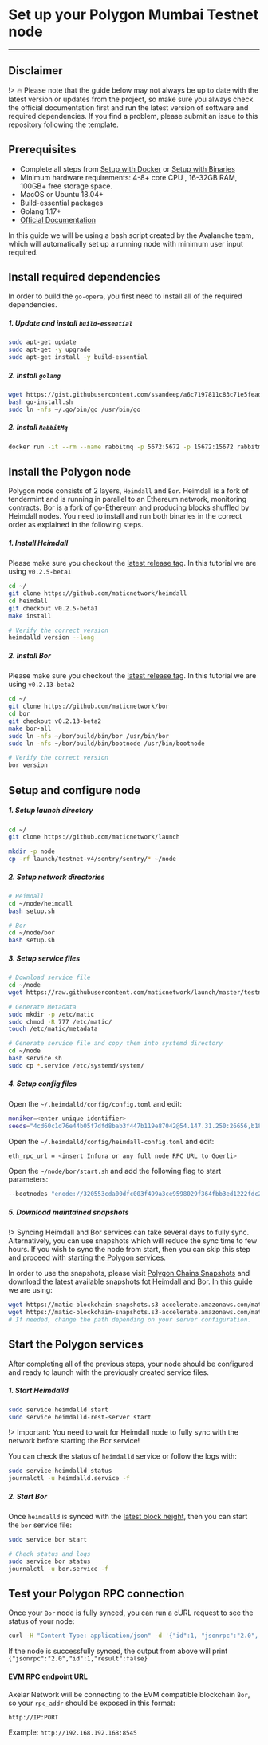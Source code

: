 # Set up your Polygon Mumbai Testnet node
-----------
## Disclaimer
!> :fire: Please note that the guide below may not always be up to date with the latest version or updates from the project, so make sure you always check the official documentation first and run the latest version of software and required dependencies. If you find a problem, please submit an issue to this repository following the template.


## Prerequisites
- Complete all steps from [Setup with Docker](/setup/setup-with-docker.md) or [Setup with Binaries](/setup/setup-with-binaries.md)
- Minimum hardware requirements: 4-8+ core CPU , 16-32GB RAM, 100GB+ free storage space.
- MacOS or Ubuntu 18.04+
- Build-essential packages
- Golang 1.17+
- [Official Documentation](https://docs.polygon.technology/docs/integrate/full-node-binaries)



In this guide we will be using a bash script created by the Avalanche team, which will automatically set up a running node with minimum user input required.

## Install required dependencies
In order to build the `go-opera`, you first need to install all of the required dependencies.

##### 1. Update and install `build-essential`

```bash
sudo apt-get update
sudo apt-get -y upgrade
sudo apt-get install -y build-essential
```

##### 2. Install `golang`

```bash
wget https://gist.githubusercontent.com/ssandeep/a6c7197811c83c71e5fead841bab396c/raw/go-install.sh
bash go-install.sh
sudo ln -nfs ~/.go/bin/go /usr/bin/go
```

##### 2. Install `RabbitMq`

```bash
docker run -it --rm --name rabbitmq -p 5672:5672 -p 15672:15672 rabbitmq:3.9-management
```

## Install the Polygon node
Polygon node consists of 2 layers, `Heimdall` and `Bor`. Heimdall is a fork of tendermint and is running in parallel to an Ethereum network, monitoring contracts. Bor is a fork of go-Ethereum and producing blocks shuffled by Heimdall nodes. You need to install and run both binaries in the correct order as explained in the following steps. 

##### 1. Install Heimdall 
Please make sure you checkout the [latest release tag](https://github.com/maticnetwork/heimdall/tags). In this tutorial we are using `v0.2.5-beta1`
```bash
cd ~/
git clone https://github.com/maticnetwork/heimdall
cd heimdall
git checkout v0.2.5-beta1
make install

# Verify the correct version
heimdalld version --long
```

##### 2. Install Bor
Please make sure you checkout the [latest release tag](https://github.com/maticnetwork/bor/tags). In this tutorial we are using `v0.2.13-beta2`
```bash
cd ~/
git clone https://github.com/maticnetwork/bor
cd bor
git checkout v0.2.13-beta2
make bor-all
sudo ln -nfs ~/bor/build/bin/bor /usr/bin/bor
sudo ln -nfs ~/bor/build/bin/bootnode /usr/bin/bootnode

# Verify the correct version
bor version 
```
## Setup and configure node

##### 1. Setup launch directory

```bash
cd ~/
git clone https://github.com/maticnetwork/launch

mkdir -p node
cp -rf launch/testnet-v4/sentry/sentry/* ~/node
```

##### 2. Setup network directories

```bash
# Heimdall
cd ~/node/heimdall
bash setup.sh

# Bor
cd ~/node/bor
bash setup.sh
```

##### 3. Setup service files

```bash
# Download service file
cd ~/node
wget https://raw.githubusercontent.com/maticnetwork/launch/master/testnet-v4/service.sh

# Generate Metadata
sudo mkdir -p /etc/matic
sudo chmod -R 777 /etc/matic/
touch /etc/matic/metadata

# Generate service file and copy them into systemd directory
cd ~/node
bash service.sh
sudo cp *.service /etc/systemd/system/
```

##### 4. Setup config files

Open the `~/.heimdalld/config/config.toml` and edit:
```bash
moniker=<enter unique identifier>
seeds="4cd60c1d76e44b05f7dfd8bab3f447b119e87042@54.147.31.250:26656,b18bbe1f3d8576f4b73d9b18976e71c65e839149@34.226.134.117:26656"
```

Open the `~/.heimdalld/config/heimdall-config.toml` and edit:
```bash
eth_rpc_url = <insert Infura or any full node RPC URL to Goerli>
```

Open the `~/node/bor/start.sh` and add the following flag to start parameters:
```bash
--bootnodes "enode://320553cda00dfc003f499a3ce9598029f364fbb3ed1222fdc20a94d97dcc4d8ba0cd0bfa996579dcc6d17a534741fb0a5da303a90579431259150de66b597251@54.147.31.250:30303"
```

##### 5. Download maintained snapshots

!> Syncing Heimdall and Bor services can take several days to fully sync. Alternatively, you can use snapshots which will reduce the sync time to few hours. If you wish to sync the node from start, then you can skip this step and proceed with [starting the Polygon services](validator-zone/external-chains/polygon?id=start-the-polygon-services).

In order to use the snapshots, please visit [Polygon Chains Snapshots](https://snapshots.matic.today/) and download the latest available snapshots fot Heimdall and Bor. In this guide we are using:

```bash
wget https://matic-blockchain-snapshots.s3-accelerate.amazonaws.com/matic-mumbai/heimdall-snapshot-2021-12-09.tar.gz -O - | tar -xzf - -C ~/.heimdalld/data/
wget https://matic-blockchain-snapshots.s3-accelerate.amazonaws.com/matic-mumbai/bor-fullnode-node-snapshot-2021-12-15.tar.gz -O - | tar -xzf - -C ~/.bor/data/bor/chaindata
# If needed, change the path depending on your server configuration.
```


## Start the Polygon services

After completing all of the previous steps, your node should be configured and ready to launch with the previously created service files.

##### 1. Start Heimdalld
```bash
sudo service heimdalld start
sudo service heimdalld-rest-server start
```

!>  Important: You need to wait for Heimdall node to fully sync with the network before starting the Bor service!

You can check the status of `heimdalld` service or follow the logs with:
```bash
sudo service heimdalld status
journalctl -u heimdalld.service -f
```
##### 2. Start Bor

Once `heimdalld` is synced with the [latest block height](https://wallet-dev.polygon.technology/staking/), then you can start the `bor` service file:
```bash
sudo service bor start

# Check status and logs
sudo service bor status
journalctl -u bor.service -f
```

## Test your Polygon RPC connection

Once your `Bor` node is fully synced, you can run a cURL request to see the status of your node:

```bash
curl -H "Content-Type: application/json" -d '{"id":1, "jsonrpc":"2.0", "method": "eth_syncing", "params":[]}' localhost:8545
```

If the node is successfully synced, the output from above will print `{"jsonrpc":"2.0","id":1,"result":false}`

#### EVM RPC endpoint URL

Axelar Network will be connecting to the EVM compatible blockchain `Bor`, so your `rpc_addr` should be exposed in this format:

```bash
http://IP:PORT
```
Example:
```http://192.168.192.168:8545```




